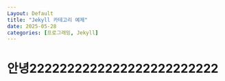 ```yaml
---
Layout: Default
title: "Jekyll 카테고리 예제"
date: 2025-05-28
categories: [프로그래밍, Jekyll]
---
```


# 안녕2222222222222222222222222
